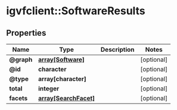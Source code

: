# igvfclient::SoftwareResults


## Properties
Name | Type | Description | Notes
------------ | ------------- | ------------- | -------------
**@graph** | [**array[Software]**](Software.md) |  | [optional] 
**@id** | **character** |  | [optional] 
**@type** | **array[character]** |  | [optional] 
**total** | **integer** |  | [optional] 
**facets** | [**array[SearchFacet]**](SearchFacet.md) |  | [optional] 


